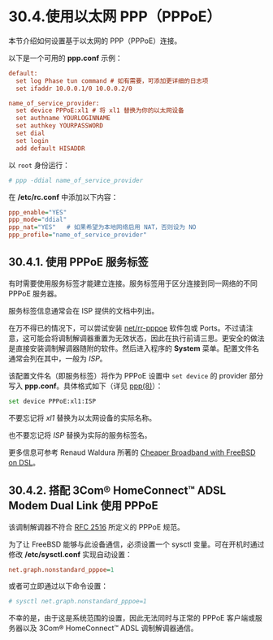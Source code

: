 # 30.4.使用以太网 PPP（PPPoE）

本节介绍如何设置基于以太网的 PPP（PPPoE）连接。

以下是一个可用的 **ppp.conf** 示例：

```ini
default:
  set log Phase tun command # 如有需要，可添加更详细的日志项
  set ifaddr 10.0.0.1/0 10.0.0.2/0

name_of_service_provider:
  set device PPPoE:xl1 # 将 xl1 替换为你的以太网设备
  set authname YOURLOGINNAME
  set authkey YOURPASSWORD
  set dial
  set login
  add default HISADDR
```

以 `root` 身份运行：

```sh
# ppp -ddial name_of_service_provider
```

在 **/etc/rc.conf** 中添加以下内容：

```ini
ppp_enable="YES"
ppp_mode="ddial"
ppp_nat="YES"	# 如果希望为本地网络启用 NAT，否则设为 NO
ppp_profile="name_of_service_provider"
```

## 30.4.1. 使用 PPPoE 服务标签

有时需要使用服务标签才能建立连接。服务标签用于区分连接到同一网络的不同 PPPoE 服务器。

服务标签信息通常会在 ISP 提供的文档中列出。

在万不得已的情况下，可以尝试安装 [net/rr-pppoe](https://cgit.freebsd.org/ports/tree/net/rr-pppoe/) 软件包或 Ports。不过请注意，这可能会将调制解调器重置为无效状态，因此在执行前请三思。更安全的做法是直接安装调制解调器随附的软件。然后进入程序的 **System** 菜单。配置文件名通常会列在其中，一般为 *ISP*。

该配置文件名（即服务标签）将作为 PPPoE 设置中 `set device` 的 provider 部分写入 **ppp.conf**。具体格式如下（详见 [ppp(8)](https://man.freebsd.org/cgi/man.cgi?query=ppp&sektion=8&format=html)）：

```sh
set device PPPoE:xl1:ISP
```

不要忘记将 *xl1* 替换为以太网设备的实际名称。

也不要忘记将 *ISP* 替换为实际的服务标签名。

更多信息可参考 Renaud Waldura 所著的 [Cheaper Broadband with FreeBSD on DSL](http://renaud.waldura.com/doc/freebsd/pppoe/)。

## 30.4.2. 搭配 3Com® HomeConnect™ ADSL Modem Dual Link 使用 PPPoE

该调制解调器不符合 [RFC 2516](http://www.faqs.org/rfcs/rfc2516.html) 所定义的 PPPoE 规范。

为了让 FreeBSD 能够与此设备通信，必须设置一个 sysctl 变量。可在开机时通过修改 **/etc/sysctl.conf** 实现自动设置：

```ini
net.graph.nonstandard_pppoe=1
```

或者可立即通过以下命令设置：

```sh
# sysctl net.graph.nonstandard_pppoe=1
```

不幸的是，由于这是系统范围的设置，因此无法同时与正常的 PPPoE 客户端或服务器以及 3Com® HomeConnect™ ADSL 调制解调器通信。
